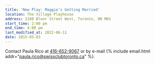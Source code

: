 ```yaml
---
title: 'New Play: Maggie’s Getting Married'
location: The Village Playhouse
address: 2100 Bloor Street West, Toronto, ON M6S
start_time: 2:00 pm
end_time: 4:00 pm
last_modified_at: 2022-06-11
date: 2015-05-03
---
```


Contact Paula Rico at [416-652-9067][tel] or by e-mail {% include email.html
addr="paula.rico@swissclubtoronto.ca" %}.

[tel]: <tel:416-652-9067>
